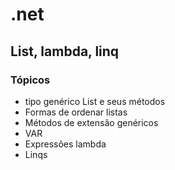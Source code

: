 # .net

## List, lambda, linq

### Tópicos

- tipo genérico List e seus métodos
- Formas de ordenar listas
- Métodos de extensão genéricos
- VAR
- Expressões lambda
- Linqs